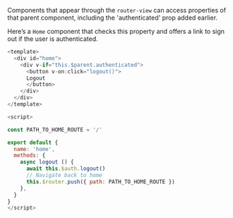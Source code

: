 Components that appear through the `router-view` can access properties of that parent component, including the 'authenticated' prop added earlier.

Here’s a `Home` component that checks this property and offers a link to sign out if the user is authenticated.

```javascript
<template>
  <div id="home">
    <div v-if="this.$parent.authenticated">
      <button v-on:click="logout()">
      Logout
      </button>
    </div>
  </div>
</template>

<script>

const PATH_TO_HOME_ROUTE = '/'

export default {
  name: 'home',
  methods: {
    async logout () {
      await this.$auth.logout()
      // Navigate back to home
      this.$router.push({ path: PATH_TO_HOME_ROUTE })
    },
  }
}
</script>
```
